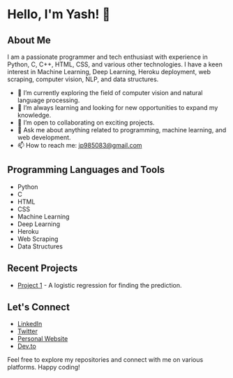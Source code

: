 # Hello, I'm Yash! 👋

## About Me
I am a passionate programmer and tech enthusiast with experience in Python, C, C++, HTML, CSS, and various other technologies. I have a keen interest in Machine Learning, Deep Learning, Heroku deployment, web scraping, computer vision, NLP, and data structures.

- 🔭 I’m currently exploring the field of computer vision and natural language processing.
- 🌱 I’m always learning and looking for new opportunities to expand my knowledge.
- 👯 I’m open to collaborating on exciting projects.
- 💬 Ask me about anything related to programming, machine learning, and web development.
- 📫 How to reach me: [jp985083@gmail.com](mailto:.email@example.com)

## Programming Languages and Tools
- Python
- C
- HTML
- CSS
- Machine Learning
- Deep Learning
- Heroku
- Web Scraping
- Data Structures


## Recent Projects
- [Project 1](https://github.com/your_username/project1) - A logistic regression for finding the prediction.


## Let's Connect
- [LinkedIn](https://www.linkedin.com/in/your_username/)
- [Twitter](https://twitter.com/your_username/)
- [Personal Website](https://www.yourwebsite.com/)
- [Dev.to](https://dev.to/your_username/)

Feel free to explore my repositories and connect with me on various platforms. Happy coding!
